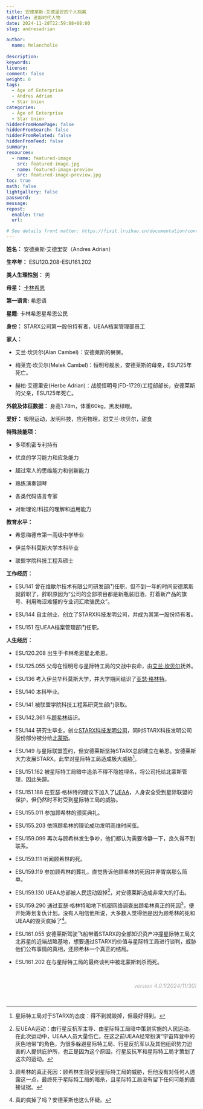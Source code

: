 ```yaml
---
title: 安德莱斯·艾德里安的个人档案
subtitle: 进取时代人物
date: 2024-11-28T22:59:08+08:00
slug: andresadrian

author:
  name: Melancholie
  
description:
keywords:
license:
comment: false
weight: 0
tags:
  - Age of Enterprise
  - Andres Adrian
  - Star Union
categories:
  - Age of Enterprise
  - Star Union
hiddenFromHomePage: false
hiddenFromSearch: false
hiddenFromRelated: false
hiddenFromFeed: false
summary:
resources:
  - name: featured-image
    src: featured-image.jpg
  - name: featured-image-preview
    src: featured-image-preview.jpg
toc: true
math: false
lightgallery: false
password:
message:
repost:
  enable: true
  url:

# See details front matter: https://fixit.lruihao.cn/documentation/content-management/introduction/#front-matter
---
```


<!--more-->
**姓名：** 安德莱斯·艾德里安（Andres Adrian）

**生卒年：** ESU120.208-ESU161.202

**类人生理性别：** 男

**母星：** [卡林希恩](/posts/calynsiene)

**第一语言:** 希恩语

**星籍:** 卡林希恩星希恩公民

**身份：** STARX公司第一股份持有者，UEAA档案管理部员工

**家人：** 

- 艾兰·坎贝尔(Alan Cambel)：安德莱斯的舅舅。

- 梅莱克·坎贝尔(Melek Cambel)：恒明号舰长，安德莱斯的母亲，ESU125年死亡。

- 赫柏·艾德里安(Herbe Adrian)：战舰恒明号(FD-1729)工程部部长，安德莱斯的父亲，ESU125年死亡。

**外貌及体征数据：** 身高1.78m，体重60kg，黑发绿眼。

**爱好：** 极限运动，发明科技，应用物理，怼艾兰·坎贝尔，甜食

**特殊技能项：** 

- 多项机密专利持有

- 优良的学习能力和应急能力

- 超过常人的思维能力和创新能力

- 熟练演奏钢琴

- 各类代码语言专家

- 对新理论/科技的理解和运用能力

**教育水平：** 

- 希恩梅德市第一高级中学毕业

- 伊兰华科莫斯大学本科毕业

- 联盟学院科技工程系硕士

**工作经历：**

- ESU141 曾在维歇尔技术有限公司研发部门任职，但不到一年的时间安德莱斯就辞职了，辞职原因为“公司的全部项目都是新瓶装旧酒，打着新产品的旗号、利用晦涩难懂的专业词汇欺骗民众”。

- ESU144 自主创业，创立了STARX科技发明公司，并成为其第一股份持有者。

- ESU151 在UEAA档案管理部门任职。

**人生经历：**

- ESU120.208 出生于卡林希恩星北希恩。

- ESU125.055 父母在恒明号与星际特工局的交战中丧命，由[艾兰·坎贝尔](/posts/alancambel)抚养。

- ESU136 考入伊兰华科莫斯大学，并大学期间结识了[亚瑟·格林特](/posts/arthurglint)。

- ESU140 本科毕业。

- ESU141 被联盟学院科技工程系研究生部门录取。

- ESU142.361 与[顾希林](/posts/guxilin)结识。

- ESU144 研究生毕业，创立[STARX科技发明公司](/posts/starx)，同时STARX科技发明公司股份部分被分给[北蒙斯](/posts/bemonns)。

- ESU149 与星际联盟签约，但安德莱斯坚持STARX总部建立在希恩。安德莱斯大力发展STARX。此举对星际特工局造成极大威胁[^星际特工局对于STARX的态度]。

- ESU151.162 被星际特工局暗中追杀不得不隐姓埋名，将公司托给北蒙斯管理，因此失踪。

- ESU151.188 在亚瑟·格林特的建议下加入了[UEAA](/posts/ueaa)，人身安全受到星际联盟的保护，但仍然时不时受到星际特工局的威胁。

- ESU155.011 参加顾希林的颁奖典礼。

- ESU155.203 依照顾希林的理论成功发明高维时间弦。

- ESU159.099 再次与顾希林发生争吵，他们都认为需要冷静一下，良久得不到联系。

- ESU159.111 听闻顾希林的死。

- ESU159.119 参加顾希林的葬礼，直觉告诉他顾希林的死因并非胃病那么简单。

- ESU159.130 UEAA总部被人民运动毁掉[^反UEAA运动]，对安德莱斯造成非常大的打击。

- ESU159.290 通过亚瑟·格林特和地下机密网络调查出顾希林真正的死因[^顾希林的真正死因]，便开始筹划复仇计划。没有人相信他所说，大多数人觉得他是因为顾希林的死和UEAA的毁灭疯掉了[^真的疯掉了吗]。

- ESU161.055 安德莱斯驾驶飞船带着STARX的全部知识资产冲撞星际特工局文北苏星的近端战略基地，想要通过STARX的价值与星际特工局进行谈判，威胁他们公布事情的真相，还顾希林一个真正的结局。

- ESU161.202 在与星际特工局的最终谈判中被北蒙斯刺杀而死。

<br/>

<div style="text-align:right;">
<font color=#A9A9A9> 

*version 4.0.1(2024/11/30)* 

</font>
</div>

<br/>

[^星际特工局对于STARX的态度]: 星际特工局对于STARX的态度：得不到就毁掉，但最好得到。
[^反UEAA运动]: 反UEAA运动：由行星反抗军主导、由星际特工局暗中策划实施的人民运动。在此次运动中，UEAA人员大量伤亡。在这之前UEAA经常扮演“宇宙阵营中的灰色地带”的角色，为很多躲避星际特工局、行星反抗军以及其他组织势力迫害的人提供庇护所，也正是因为这个原因，行星反抗军和星际特工局才策划了这次的运动。
[^顾希林的真正死因]: 顾希林的真正死因：顾希林生前受到星际特工局的威胁，但他没有对任何人透露这一点，最终死于星际特工局的暗杀，且星际特工局没有留下任何可能的直接证据。
[^真的疯掉了吗]: 真的疯掉了吗？安德莱斯也这么怀疑。